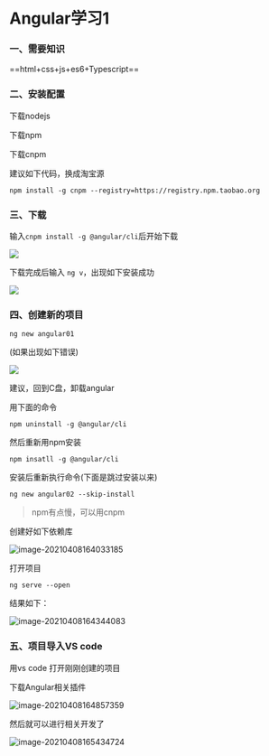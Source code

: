 # Angular学习1

### 一、需要知识

==html+css+js+es6+Typescript==



### 二、安装配置

下载nodejs

下载npm

下载cnpm

建议如下代码，换成淘宝源

`npm install -g cnpm --registry=https://registry.npm.taobao.org`



### 三、下载

输入`cnpm install -g @angular/cli`后开始下载

![](https://img2020.cnblogs.com/blog/2024970/202104/2024970-20210408161928587-1500347670.png)

下载完成后输入 `ng v`，出现如下安装成功

![](https://img2020.cnblogs.com/blog/2024970/202104/2024970-20210408162210909-885363673.png)

### 四、创建新的项目

`ng new angular01`

(如果出现如下错误)

![](https://img2020.cnblogs.com/blog/2024970/202104/2024970-20210408163814784-256393378.png)

建议，回到C盘，卸载angular

用下面的命令

`npm uninstall -g @angular/cli`

然后重新用npm安装

`npm insatll -g @angular/cli`



安装后重新执行命令(下面是跳过安装以来)

`ng new angular02 --skip-install`

> npm有点慢，可以用cnpm

创建好如下依赖库

![image-20210408164033185](https://img2020.cnblogs.com/blog/2024970/202104/2024970-20210408164033402-32428969.png)



打开项目

`ng serve --open`

结果如下：

![image-20210408164344083](https://img2020.cnblogs.com/blog/2024970/202104/2024970-20210408164344414-1426891068.png)

### 五、项目导入VS code

用vs code 打开刚刚创建的项目

下载Angular相关插件

![image-20210408164857359](https://img2020.cnblogs.com/blog/2024970/202104/2024970-20210408164858191-692789545.png)

然后就可以进行相关开发了

![image-20210408165434724](https://img2020.cnblogs.com/blog/2024970/202104/2024970-20210408165435890-1971595686.png)